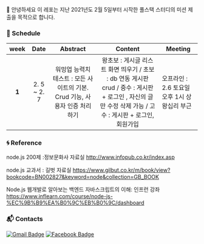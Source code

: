 :wave: 안녕하세요 이 레포는 지난 2021년도 2월 5일부터 시작한 풀스택 스터디의 미션 제출을 목적으로 합니다.

### :purple_heart: Schedule

| week | **Date** | Abstract | **Content** | Meeting |
|:--------:|:--------:|:--------:|:--------:|----------|
| **1** | 2. 5 ~ 2. 7 | 워밍업 능력치 테스트 : 모든 사이트의 기본. Crud 기능, 사용자 인증 처리하기 | 왕초보 : 게시글 리스트 화면 띄우기 / 초보 : db 연동 게시판 crud / 중수 : 게시판 + 로그인 , 자신의 글만 수정 삭제 가능 / 고수 : 게시판 + 로그인, 회원가입 | 오프라인 : 2.6 토요일 오후 1시 상왕십리 부근 |

### :cyclone: Reference

node.js 200제 :정보문화사 자료실 http://www.infopub.co.kr/index.asp

node.js 교과서 : 길벗 자료실 https://www.gilbut.co.kr/m/book/view?bookcode=BN002827&keyword=node&collection=GB_BOOK

Node.js 웹개발로 알아보는 백엔드 자바스크립트의 이해: 인프런 강좌 https://www.inflearn.com/course/node-js-%EC%9B%B9%EA%B0%9C%EB%B0%9C/dashboard



### :mailbox_with_mail: Contacts
[![Gmail Badge](https://img.shields.io/badge/Gmail-d14836?style=flat-square&logo=Gmail&logoColor=white&link=mailto:jpark0902@kookmin.ac.kr)](mailto:jpark0902@kookmin.ac.kr) [![Facebook Badge](https://img.shields.io/badge/facebook-1877f2?style=flat-square&logo=facebook&logoColor=white&link=https://www.facebook.com/jeonghi.P)](https://www.facebook.com/jeonghi.P) 

